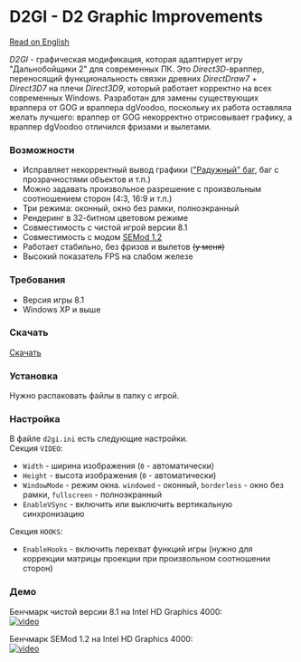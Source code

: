 # D2GI - D2 Graphic Improvements  

[Read on English](README-EN.md)

*D2GI* - графическая модификация, которая адаптирует игру "Дальнобойщики 2" для современных ПК. Это *Direct3D*-враппер, переносящий функциональность связки древних *DirectDraw7* + *Direct3D7* на плечи *Direct3D9*, который работает корректно на всех современных Windows. Разработан для замены существующих враппера от GOG и враппера dgVoodoo, поскольку их работа оставляла желать лучшего: враппер от GOG некорректно отрисовывает графику, а враппер dgVoodoo отличился фризами и вылетами.  

### Возможности  

* Исправляет некорректный вывод графики (["Радужный" баг](https://www.pcgamingwiki.com/wiki/Rainbow_color_problems_in_older_games), баг с прозрачностями объектов и т.п.)    
* Можно задавать произвольное разрешение с произвольным соотношением сторон (4:3, 16:9 и т.п.)    
* Три режима: оконный, окно без рамки, полноэкранный  
* Рендеринг в 32-битном цветовом режиме  
* Совместимость с чистой игрой версии 8.1  
* Совместимость с модом [SEMod 1.2](https://vk.com/rnr_mods?w=page-157113673_53889819)  
* Работает стабильно, без фризов и вылетов ~~(у меня)~~  
* Высокий показатель FPS на слабом железе  

### Требования  

* Версия игры 8.1  
* Windows XP и выше  

### Скачать  

[Скачать](https://github.com/REDPOWAR/D2GI/releases)  

### Установка  

Нужно распаковать файлы в папку с игрой.

### Настройка  

В файле `d2gi.ini` есть следующие настройки.  
Секция `VIDEO`:  
* `Width` - ширина изображения (`0` - автоматически)  
* `Height` - высота изображения (`0` - автоматически)  
* `WindowMode` - режим окна. `windowed` - оконный, `borderless` - окно без рамки, `fullscreen` - полноэкранный  
* `EnableVSync` - включить или выключить вертикальную синхронизацию  

Секция `HOOKS`:  
* `EnableHooks` - включить перехват функций игры (нужно для коррекции матрицы проекции при произвольном соотношении сторон) 

### Демо  

Бенчмарк чистой версии 8.1 на Intel HD Graphics 4000:  
[![video](http://img.youtube.com/vi/cP87WtU5F9I/0.jpg)](https://www.youtube.com/watch?v=cP87WtU5F9I)  

Бенчмарк SEMod 1.2 на Intel HD Graphics 4000:  
[![video](http://img.youtube.com/vi/IbHq2INIn5c/0.jpg)](https://www.youtube.com/watch?v=IbHq2INIn5c)  
